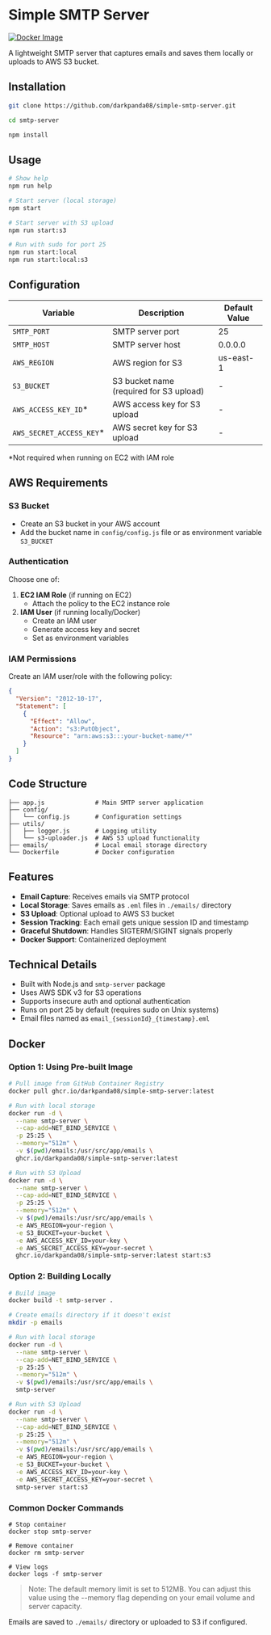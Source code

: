 # Simple SMTP Server

[![Docker Image](https://github.com/darkpanda08/simple-smtp-server/actions/workflows/publish-ghcr.yaml/badge.svg)](https://github.com/users/darkpanda08/packages/container/package/simple-smtp-server)

A lightweight SMTP server that captures emails and saves them locally or uploads to AWS S3 bucket.

## Installation

```bash
git clone https://github.com/darkpanda08/simple-smtp-server.git

cd smtp-server

npm install
```

## Usage

```bash
# Show help
npm run help

# Start server (local storage)
npm start

# Start server with S3 upload
npm run start:s3

# Run with sudo for port 25
npm run start:local
npm run start:local:s3
```

## Configuration

| Variable | Description | Default Value |
|----------|-------------|---------------|
| `SMTP_PORT` | SMTP server port | 25 |
| `SMTP_HOST` | SMTP server host | 0.0.0.0 |
| `AWS_REGION` | AWS region for S3 | us-east-1 |
| `S3_BUCKET` | S3 bucket name (required for S3 upload) | - |
| `AWS_ACCESS_KEY_ID`* | AWS access key for S3 upload | - |
| `AWS_SECRET_ACCESS_KEY`* | AWS secret key for S3 upload | - |

*Not required when running on EC2 with IAM role


## AWS Requirements

### S3 Bucket
- Create an S3 bucket in your AWS account
- Add the bucket name in `config/config.js` file or as environment variable `S3_BUCKET`

### Authentication
Choose one of:
1. **EC2 IAM Role** (if running on EC2)
   - Attach the policy to the EC2 instance role
2. **IAM User** (if running locally/Docker)
   - Create an IAM user
   - Generate access key and secret
   - Set as environment variables

### IAM Permissions
Create an IAM user/role with the following policy:

```json
{
  "Version": "2012-10-17",
  "Statement": [
    {
      "Effect": "Allow",
      "Action": "s3:PutObject",
      "Resource": "arn:aws:s3:::your-bucket-name/*"
    }
  ]
}
```

## Code Structure

```
├── app.js              # Main SMTP server application
├── config/
│   └── config.js       # Configuration settings
├── utils/
│   ├── logger.js       # Logging utility
│   └── s3-uploader.js  # AWS S3 upload functionality
├── emails/             # Local email storage directory
└── Dockerfile          # Docker configuration
```

## Features

- **Email Capture**: Receives emails via SMTP protocol
- **Local Storage**: Saves emails as `.eml` files in `./emails/` directory
- **S3 Upload**: Optional upload to AWS S3 bucket
- **Session Tracking**: Each email gets unique session ID and timestamp
- **Graceful Shutdown**: Handles SIGTERM/SIGINT signals properly
- **Docker Support**: Containerized deployment

## Technical Details

- Built with Node.js and `smtp-server` package
- Uses AWS SDK v3 for S3 operations
- Supports insecure auth and optional authentication
- Runs on port 25 by default (requires sudo on Unix systems)
- Email files named as `email_{sessionId}_{timestamp}.eml`

## Docker

### Option 1: Using Pre-built Image

```bash
# Pull image from GitHub Container Registry
docker pull ghcr.io/darkpanda08/simple-smtp-server:latest

# Run with local storage
docker run -d \
  --name smtp-server \
  --cap-add=NET_BIND_SERVICE \
  -p 25:25 \
  --memory="512m" \
  -v $(pwd)/emails:/usr/src/app/emails \
  ghcr.io/darkpanda08/simple-smtp-server:latest

# Run with S3 Upload
docker run -d \
  --name smtp-server \
  --cap-add=NET_BIND_SERVICE \
  -p 25:25 \
  --memory="512m" \
  -v $(pwd)/emails:/usr/src/app/emails \
  -e AWS_REGION=your-region \
  -e S3_BUCKET=your-bucket \
  -e AWS_ACCESS_KEY_ID=your-key \
  -e AWS_SECRET_ACCESS_KEY=your-secret \
  ghcr.io/darkpanda08/simple-smtp-server:latest start:s3
```

### Option 2: Building Locally

```bash
# Build image
docker build -t smtp-server .

# Create emails directory if it doesn't exist
mkdir -p emails

# Run with local storage
docker run -d \
  --name smtp-server \
  --cap-add=NET_BIND_SERVICE \
  -p 25:25 \
  --memory="512m" \
  -v $(pwd)/emails:/usr/src/app/emails \
  smtp-server

# Run with S3 Upload
docker run -d \
  --name smtp-server \
  --cap-add=NET_BIND_SERVICE \
  -p 25:25 \
  --memory="512m" \
  -v $(pwd)/emails:/usr/src/app/emails \
  -e AWS_REGION=your-region \
  -e S3_BUCKET=your-bucket \
  -e AWS_ACCESS_KEY_ID=your-key \
  -e AWS_SECRET_ACCESS_KEY=your-secret \
  smtp-server start:s3
```

### Common Docker Commands

```
# Stop container
docker stop smtp-server

# Remove container
docker rm smtp-server

# View logs
docker logs -f smtp-server
```

> Note: The default memory limit is set to 512MB. You can adjust this value using the --memory flag depending on your email volume and server capacity.

Emails are saved to `./emails/` directory or uploaded to S3 if configured.